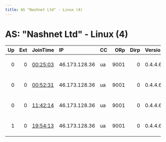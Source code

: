```yaml
---
title: AS "Nashnet Ltd" - Linux (4)
---
```


# AS: "Nashnet Ltd" - Linux (4)

|   Up |   Ext | JoinTime                                                                                            | IP            | CC   |   ORp |   Dirp | Version   | Contact                         | Nickname        |   eFamMembers |
|-----:|------:|:----------------------------------------------------------------------------------------------------|:--------------|:-----|------:|-------:|:----------|:--------------------------------|:----------------|--------------:|
|    0 |     0 | [00:25:03](https://metrics.torproject.org/rs.html#details/E2DE4C4EA4FAD0CB9062E9948FC62FD567160165) | 46.173.128.36 | ua   |  9001 |      0 | 0.4.4.6   | 0xFFFFFFFF Anonymouse ?&lt;&lt; | AtomizedRabbit3 |             1 |
|    0 |     0 | [00:52:31](https://metrics.torproject.org/rs.html#details/34AD3A080030462FAA3926FDFFCF86103C74729A) | 46.173.128.36 | ua   |  9001 |      0 | 0.4.4.6   | 0xFFFFFFFF Anonymouse ?&lt;&lt; | AtomizedRabbit3 |             1 |
|    0 |     0 | [11:42:14](https://metrics.torproject.org/rs.html#details/2F4CBBFCDD660FBA86982EDA490041F03D8F7451) | 46.173.128.36 | ua   |  9001 |      0 | 0.4.4.6   | 0xFFFFFFFF Anonymouse ?&lt;&lt; | AtomizedRabbit3 |             1 |
|    1 |     0 | [19:54:13](https://metrics.torproject.org/rs.html#details/B41F4F45DD68D4F51FA651CADECEC1D3DE7C3FCD) | 46.173.128.36 | ua   |  9001 |      0 | 0.4.4.6   | 0xFFFFFFFF Anonymouse ?&lt;&lt; | AtomizedRabbit3 |             1 |
